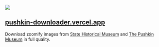 <a href="https://pushkin-downloader.vercel.app/"><img src="https://catalog.shm.ru/api/spf/B8Q626rn_iDYwMWEg9_0hhkOUDNK0dMOL6FtP-f5RYt8DHQJVYnA27zpBQ68EjDs.webp?w=1000&h=1000" /></a>

## [pushkin-downloader.vercel.app](https://pushkin-downloader.vercel.app/)

Download zoomify images from [State Historical Museum](https://catalog.shm.ru/) and [The Pushkin Museum](https://pushkinmuseum.art/exposition_collection/index.php?lang=en) in full quality.
